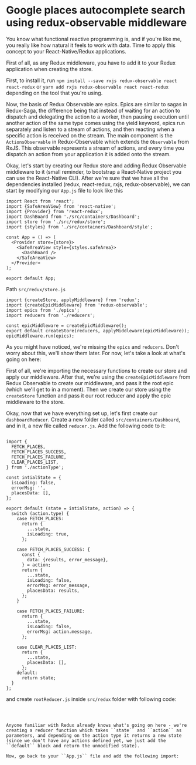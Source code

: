 # Google places autocomplete search using redux-observable middleware


You know what functional reactive programming is, and if you're like me, you really like how natural it feels to work with data. Time to apply this concept to your React-Native/Redux applications.

First of all, as any Redux middleware, you have to add it to your Redux application when creating the store.

First, to install it, run
`npm install --save rxjs redux-observable react react-redux`
or
`yarn add rxjs redux-observable react react-redux`
depending on the tool that you're using.

Now, the basis of Redux Observable are epics. Epics are similar to sagas in Redux-Saga, the difference being that instead of waiting for an action to dispatch and delegating the action to a worker, then pausing execution until another action of the same type comes using the yield keyword, epics run separately and listen to a stream of actions, and then reacting when a specific action is received on the stream. The main component is the ``ActionsObservable`` in Redux-Observable which extends the ``Observable`` from RxJS. This observable represents a stream of actions, and every time you dispatch an action from your application it is added onto the stream.

Okay, let's start by creating our Redux store and adding Redux Observable middleware to it (small reminder, to bootstrap a React-Native project you can use the React-Native CLI). After we're sure that we have all the dependencies installed (redux, react-redux, rxjs, redux-observable), we can start by modifying our ```App.js``` file to look like this

```
import React from 'react';
import {SafeAreaView} from 'react-native';
import {Provider} from 'react-redux';
import DashBoard from './src/containers/Dashboard';
import store from './src/redux/store';
import {styles} from './src/containers/Dashboard/style';

const App = () => (
  <Provider store={store}>
    <SafeAreaView style={styles.safeArea}>
      <DashBoard />
    </SafeAreaView>
  </Provider>
);

export default App;
```

Path `src/redux/store.js`

```
import {createStore, applyMiddleware} from 'redux';
import {createEpicMiddleware} from 'redux-observable';
import epics from './epics';
import reducers from './reducers';

const epicMiddleware = createEpicMiddleware();
export default createStore(reducers, applyMiddleware(epicMiddleware));
epicMiddleware.run(epics);

```

As you might have noticed, we're missing the ``epics`` and ``reducers``. Don't worry about this, we'll show them later. For now, let's take a look at what's going on here:

First of all, we're importing the necessary functions to create our store and apply our middleware. After that, we're using the ``createEpicMiddleware`` from Redux Observable to create our middleware, and pass it the root epic (which we'll get to in a moment). Then we create our store using the ``createStore`` function and pass it our root reducer and apply the epic middleware to the store.

Okay, now that we have everything set up, let's first create our ``dashboardReducer``. Create a new folder called ``src/containers/Dashboard``, and in it, a new file called ``reducer.js``. Add the following code to it:


```

import {
  FETCH_PLACES,
  FETCH_PLACES_SUCCESS,
  FETCH_PLACES_FAILURE,
  CLEAR_PLACES_LIST,
} from './actionType';

const intialState = {
  isLoading: false,
  errorMsg: '',
  placesData: [],
};

export default (state = intialState, action) => {
  switch (action.type) {
    case FETCH_PLACES:
      return {
        ...state,
        isLoading: true,
      };

    case FETCH_PLACES_SUCCESS: {
      const {
        data: {results, error_message},
      } = action;
      return {
        ...state,
        isLoading: false,
        errorMsg: error_message,
        placesData: results,
      };
    }

    case FETCH_PLACES_FAILURE:
      return {
        ...state,
        isLoading: false,
        errorMsg: action.message,
      };

    case CLEAR_PLACES_LIST:
      return {
        ...state,
        placesData: [],
      };
    default:
      return state;
  }
};

```
and create ``rootReducer.js`` inside ``src/redux`` folder with following code:

```



Anyone familiar with Redux already knows what's going on here - we're creating a reducer function which takes ``state`` and ``action`` as parameters, and depending on the action type it returns a new state (since we don't have any actions defined yet, we just add the ``default`` block and return the unmodified state).

Now, go back to your ``App.js`` file and add the following import:
